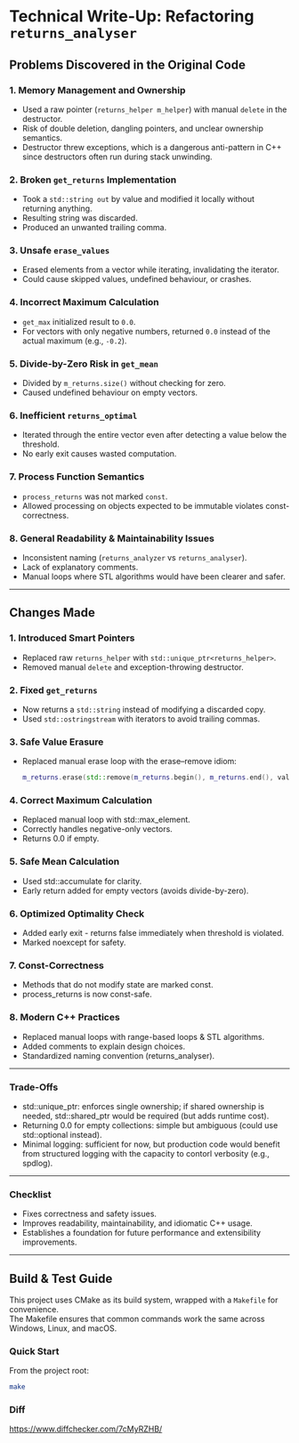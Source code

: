# Technical Write-Up: Refactoring `returns_analyser`

## Problems Discovered in the Original Code

### 1. Memory Management and Ownership
- Used a raw pointer (`returns_helper m_helper`) with manual `delete` in the destructor.  
- Risk of double deletion, dangling pointers, and unclear ownership semantics.  
- Destructor threw exceptions, which is a dangerous anti-pattern in C++ since destructors often run during stack unwinding.  

### 2. Broken `get_returns` Implementation
- Took a `std::string out` by value and modified it locally without returning anything.  
- Resulting string was discarded.  
- Produced an unwanted trailing comma.  

### 3. Unsafe `erase_values`
- Erased elements from a vector while iterating, invalidating the iterator.  
- Could cause skipped values, undefined behaviour, or crashes.  

### 4. Incorrect Maximum Calculation
- `get_max` initialized result to `0.0`.  
- For vectors with only negative numbers, returned `0.0` instead of the actual maximum (e.g., `-0.2`).  

### 5. Divide-by-Zero Risk in `get_mean`
- Divided by `m_returns.size()` without checking for zero.  
- Caused undefined behaviour on empty vectors.  

### 6. Inefficient `returns_optimal`
- Iterated through the entire vector even after detecting a value below the threshold.  
- No early exit causes wasted computation.  

### 7. Process Function Semantics
- `process_returns` was not marked `const`.  
- Allowed processing on objects expected to be immutable violates const-correctness.  

### 8. General Readability & Maintainability Issues
- Inconsistent naming (`returns_analyzer` vs `returns_analyser`).  
- Lack of explanatory comments.  
- Manual loops where STL algorithms would have been clearer and safer.  

---

## Changes Made

### 1. Introduced Smart Pointers
- Replaced raw `returns_helper` with `std::unique_ptr<returns_helper>`.  
- Removed manual `delete` and exception-throwing destructor.  

### 2. Fixed `get_returns`
- Now returns a `std::string` instead of modifying a discarded copy.  
- Used `std::ostringstream` with iterators to avoid trailing commas.  

### 3. Safe Value Erasure
- Replaced manual erase loop with the erase–remove idiom:  
  ```cpp
  m_returns.erase(std::remove(m_returns.begin(), m_returns.end(), value), m_returns.end());
  ```

### 4. Correct Maximum Calculation

- Replaced manual loop with std::max_element.
- Correctly handles negative-only vectors.
- Returns 0.0 if empty.

### 5. Safe Mean Calculation

- Used std::accumulate for clarity.
- Early return added for empty vectors (avoids divide-by-zero).

### 6. Optimized Optimality Check

- Added early exit - returns false immediately when threshold is violated.
- Marked noexcept for safety.

### 7. Const-Correctness

- Methods that do not modify state are marked const.
- process_returns is now const-safe.

###  8. Modern C++ Practices

- Replaced manual loops with range-based loops & STL algorithms.
- Added comments to explain design choices.
- Standardized naming convention (returns_analyser).

---

### Trade-Offs

- std::unique_ptr: enforces single ownership; if shared ownership is needed, std::shared_ptr would be required (but adds runtime cost).
- Returning 0.0 for empty collections: simple but ambiguous (could use std::optional<double> instead).
- Minimal logging: sufficient for now, but production code would benefit from structured logging with the capacity to contorl verbosity (e.g., spdlog).

---

### Checklist

- Fixes correctness and safety issues.
- Improves readability, maintainability, and idiomatic C++ usage.
- Establishes a foundation for future performance and extensibility improvements.

---

## Build & Test Guide

This project uses CMake as its build system, wrapped with a `Makefile` for convenience.  
The Makefile ensures that common commands work the same across Windows, Linux, and macOS.  

### Quick Start

From the project root:

```bash
make
```

### Diff

https://www.diffchecker.com/7cMyRZHB/
